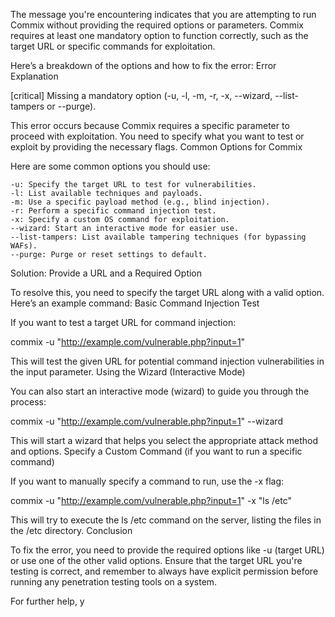The message you're encountering indicates that you are attempting to run Commix without providing the required options or parameters. Commix requires at least one mandatory option to function correctly, such as the target URL or specific commands for exploitation.

Here’s a breakdown of the options and how to fix the error:
Error Explanation

[critical] Missing a mandatory option (-u, -l, -m, -r, -x, --wizard, --list-tampers or --purge).

This error occurs because Commix requires a specific parameter to proceed with exploitation. You need to specify what you want to test or exploit by providing the necessary flags.
Common Options for Commix

Here are some common options you should use:

    -u: Specify the target URL to test for vulnerabilities.
    -l: List available techniques and payloads.
    -m: Use a specific payload method (e.g., blind injection).
    -r: Perform a specific command injection test.
    -x: Specify a custom OS command for exploitation.
    --wizard: Start an interactive mode for easier use.
    --list-tampers: List available tampering techniques (for bypassing WAFs).
    --purge: Purge or reset settings to default.

Solution: Provide a URL and a Required Option

To resolve this, you need to specify the target URL along with a valid option. Here’s an example command:
Basic Command Injection Test

If you want to test a target URL for command injection:

commix -u "http://example.com/vulnerable.php?input=1"

This will test the given URL for potential command injection vulnerabilities in the input parameter.
Using the Wizard (Interactive Mode)

You can also start an interactive mode (wizard) to guide you through the process:

commix -u "http://example.com/vulnerable.php?input=1" --wizard

This will start a wizard that helps you select the appropriate attack method and options.
Specify a Custom Command (if you want to run a specific command)

If you want to manually specify a command to run, use the -x flag:

commix -u "http://example.com/vulnerable.php?input=1" -x "ls /etc"

This will try to execute the ls /etc command on the server, listing the files in the /etc directory.
Conclusion

To fix the error, you need to provide the required options like -u (target URL) or use one of the other valid options. Ensure that the target URL you're testing is correct, and remember to always have explicit permission before running any penetration testing tools on a system.

For further help, y

